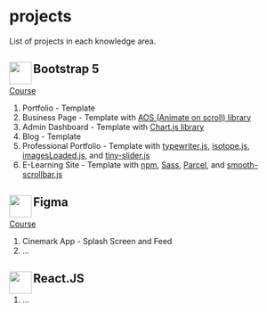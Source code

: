 # projects

List of projects in each knowledge area.
<!-- https://docs.github.com/en/get-started/writing-on-github/getting-started-with-writing-and-formatting-on-github/basic-writing-and-formatting-syntax -->

## Bootstrap 5 <img src="https://getbootstrap.com/docs/5.2/assets/brand/bootstrap-logo-shadow.png" height="40" align="left"/>
[Course](https://www.udemy.com/course/complete-guide-to-bootstrap/)
  1. Portfolio - Template
  2. Business Page - Template with [AOS (Animate on scroll) library](https://michalsnik.github.io/aos/)
  3. Admin Dashboard - Template with [Chart.js library](https://www.chartjs.org/)
  4. Blog - Template
  5. Professional Portfolio - Template with [typewriter.js](https://github.com/tameemsafi/typewriterjs), [isotope.js](https://isotope.metafizzy.co/), [imagesLoaded.js](https://imagesloaded.desandro.com/), and [tiny-slider.js](https://github.com/ganlanyuan/tiny-slider)
  6. E-Learning Site - Template with [npm](https://www.npmjs.com/), [Sass](https://sass-lang.com/), [Parcel](https://en.parceljs.org/), and [smooth-scrollbar.js](https://idiotwu.github.io/smooth-scrollbar/)
  
## Figma <img src="https://w7.pngwing.com/pngs/54/524/png-transparent-figma-app-logo-tech-companies-thumbnail.png" height="40" align="left"/>  
[Course](https://www.udemy.com/course/cafe-com-figma/)
  1. Cinemark App - Splash Screen and Feed
  2. ...

## React.JS <img src="https://e7.pngegg.com/pngimages/452/495/png-clipart-react-javascript-angularjs-ionic-github-text-logo-thumbnail.png" height="40" align="left"/>  
  1. ...

